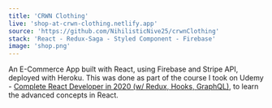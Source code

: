 ```yaml
---
title: 'CRWN Clothing'
live: 'shop-at-crwn-clothing.netlify.app'
source: 'https://github.com/NihilisticNive25/crwnClothing'
stack: 'React - Redux-Saga - Styled Component - Firebase'
image: 'shop.png'
---
```

An E-Commerce App built with React, using Firebase and Stripe API, deployed with Heroku. This was done as part of the course I took on Udemy  - [Complete React Developer in 2020 (w/ Redux, Hooks, GraphQL)](https://www.udemy.com/course/complete-react-developer-zero-to-mastery/), to learn the advanced concepts in React.
